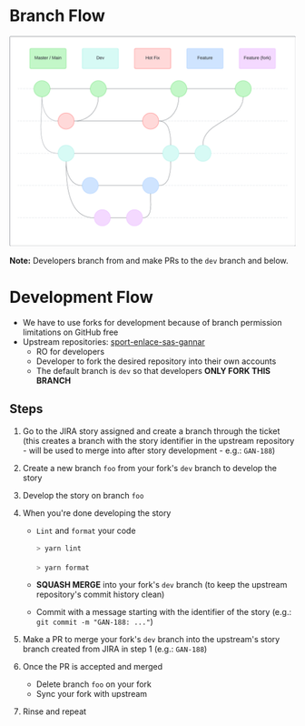 # Branch Flow

![git_flow](../../resources/git_flow_fork.png)

**Note:** Developers branch from and make PRs to the `dev` branch and below.

# Development Flow

- We have to use forks for development because of branch permission limitations on GitHub free
- Upstream repositories: [sport-enlace-sas-gannar](https://github.com/orgs/sport-enlace-sas-gannar/repositories)
  - RO for developers
  - Developer to fork the desired repository into their own accounts
  - The default branch is `dev` so that developers **ONLY FORK THIS BRANCH**

## Steps

1.  Go to the JIRA story assigned and create a branch through the ticket (this creates a branch with the story identifier in the upstream repository - will be used to merge into after story development - e.g.: `GAN-188`)
2.  Create a new branch `foo` from your fork's `dev` branch to develop the story
3.  Develop the story on branch `foo`
4.  When you're done developing the story

    - `Lint` and `format` your code

      ```bash
      > yarn lint

      > yarn format
      ```

    - **SQUASH MERGE** into your fork's `dev` branch (to keep the upstream repository's commit history clean)
    - Commit with a message starting with the identifier of the story (e.g.: `git commit -m "GAN-188: ..."`)

5.  Make a PR to merge your fork's `dev` branch into the upstream's story branch created from JIRA in step 1 (e.g.: `GAN-188`)
6.  Once the PR is accepted and merged
    - Delete branch `foo` on your fork
    - Sync your fork with upstream
7.  Rinse and repeat
